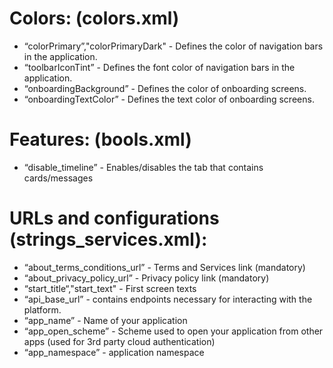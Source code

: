 
# Colors: (colors.xml)
* “colorPrimary”,"colorPrimaryDark" - Defines the color of navigation bars in the application.
* “toolbarIconTint” - Defines the font color of navigation bars in the application.
* “onboardingBackground” - Defines the color of onboarding screens.
* “onboardingTextColor” - Defines the text color of onboarding screens.
# Features: (bools.xml)
* “disable_timeline”  - Enables/disables the tab that contains cards/messages
# URLs and configurations (strings_services.xml):
* “about_terms_conditions_url” - Terms and Services link (mandatory)
* “about_privacy_policy_url” - Privacy policy link (mandatory)
* “start_title“,"start_text" - First screen texts
* “api_base_url” - contains endpoints necessary for interacting with the platform.
* “app_name”  - Name of your application
* “app_open_scheme” - Scheme used to open your application from other apps (used for 3rd party cloud authentication)
* “app_namespace” - application namespace
